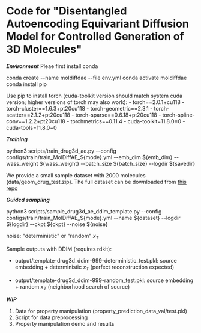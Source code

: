 Code for "Disentangled Autoencoding Equivariant Diffusion Model for Controlled Generation of 3D Molecules"
======

***Environment***
Pleae first install conda

conda create --name moldiffdae --file env.yml
conda activate moldiffdae
conda install pip

Use pip to install torch (cuda-toolkit version should match system cuda version; higher versions of torch may also work):
      - torch==2.0.1+cu118
      - torch-cluster==1.6.3+pt20cu118
      - torch-geometric==2.3.1
      - torch-scatter==2.1.2+pt20cu118
      - torch-sparse==0.6.18+pt20cu118
      - torch-spline-conv==1.2.2+pt20cu118
      - torchmetrics==0.11.4
      - cuda-toolkit=11.8.0=0
      - cuda-tools=11.8.0=0

***Training***

python3 scripts/train_drug3d_ae.py --config configs/train/train_MolDiffAE_${mode}.yml --emb_dim ${emb_dim} --wass_weight ${wass_weight} --batch_size ${batch_size} --logdir ${savedir}

We provide a small sample dataset with 2000 molecules (data/geom_drug_test.zip). The full dataset can be downloaded from [this repo](https://github.com/pengxingang/MolDiff)

***Guided sampling***

python3 scripts/sample_drug3d_ae_ddim_template.py --config configs/train/train_MolDiffAE_${mode}.yml --name ${dataset} --logdir ${logdir} --ckpt ${ckpt}  --noise ${noise}

noise: "deterministic" or "random" $x_T$

Sample outputs with DDIM (requires rdkit):

- output/template-drug3d_ddim-999-deterministic_test.pkl: source embedding + deterministic $x_T$ (perfect reconstruction expected)

- output/template-drug3d_ddim-999-random_test.pkl: source embedding + random $x_T$ (neighborhood search of source) 

***WIP***

1. Data for property manipulation (property_prediction_data_val/test.pkl)
2. Script for data preprocessing
3. Property manipulation demo and results
